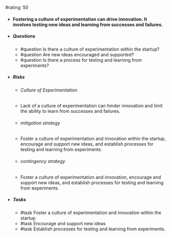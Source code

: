 #rating: 50
- #### Fostering a culture of experimentation can drive innovation. It involves testing new ideas and learning from successes and failures.
- ##### Questions
  - #question Is there a culture of experimentation within the startup?
  - #question Are new ideas encouraged and supported?
  - #question Is there a process for testing and learning from experiments?
- ##### Risks

  - ###### Culture of Experimentation
  - Lack of a culture of experimentation can hinder innovation and limit the ability to learn from successes and failures.
  - ###### mitigation strategy
  - Foster a culture of experimentation and innovation within the startup, encourage and support new ideas, and establish processes for testing and learning from experiments.
  - ###### contingency strategy
  - Foster a culture of experimentation and innovation, encourage and support new ideas, and establish processes for testing and learning from experiments.
- ##### Tasks
  - #task Foster a culture of experimentation and innovation within the startup
  - #task  Encourage and support new ideas
  - #task  Establish processes for testing and learning from experiments.


